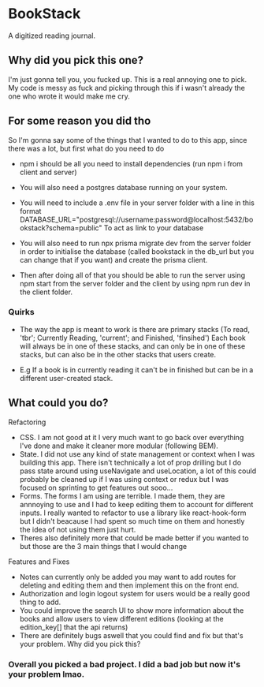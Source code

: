# BookStack

A digitized reading journal.

## Why did you pick this one?

I'm just gonna tell you, you fucked up. This is a real annoying one to pick. My code is messy as fuck and picking through this if i wasn't already the one who wrote it would make me cry.

## For some reason you did tho

So I'm gonna say some of the things that I wanted to do to this app, since there was a lot, but first what do you need to do

- npm i should be all you need to install dependencies (run npm i from client and server)
- You will also need a postgres database running on your system. 
- You will need to include a .env file in your server folder with a line in this format
DATABASE_URL="postgresql://username:password@localhost:5432/bookstack?schema=public" To act as link to your database
- You will also need to run npx prisma migrate dev from the server folder in order to initialise the database (called bookstack in the db_url but you can change that if you want) and create the prisma client.

- Then after doing all of that you should be able to run the server using npm start from the server folder and the client by using npm run dev in the client folder.

### Quirks

- The way the app is meant to work is there are primary stacks (To read, 'tbr'; Currently Reading, 'current'; and Finished, 'finsihed') Each book will always be in one of these stacks, and can only be in one of these stacks, but can also be in the other stacks that users create. 

- E.g If a book is in currently reading it can't be in finished but can be in a different user-created stack.

## What could you do?

Refactoring

- CSS. I am not good at it I very much want to go back over everything I've done and make it cleaner more modular (following BEM).
- State. I did not use any kind of state management or context when I was building this app. There isn't technically a lot of prop drilling but I do pass state around using useNavigate and useLocation, a lot of this could probably be cleaned up if I was using context or redux but I was focused on sprinting to get features out sooo...
- Forms. The forms I am using are terrible. I made them, they are annnoying to use and I had to keep editing them to account for different inputs. I really wanted to refactor to use a library like react-hook-form but I didn't beacause I had spent so much time on them and honestly the idea of not using them just hurt.
- Theres also definitely more that could be made better if you wanted to but those are the 3 main things that I would change

Features and Fixes

- Notes can currently only be added you may want to add routes for deleting and editing them and then implement this on the front end.
- Authorization and login logout system for users would be a really good thing to add.
- You could improve the search UI to show more information about the books and allow users to view different editions (looking at the edition_key[] that the api returns)
- There are definitely bugs aswell that you could find and fix but that's your problem. Why did you pick this?

### Overall you picked a bad project. I did a bad job but now it's your problem lmao.

